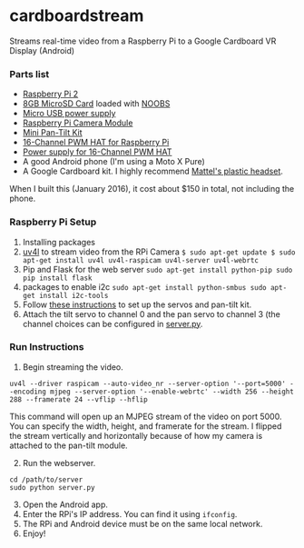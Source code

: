 # cardboardstream
Streams real-time video from a Raspberry Pi to a Google Cardboard VR Display (Android)

### Parts list
- [Raspberry Pi 2](http://www.amazon.com/Raspberry-Pi-Model-Project-Board/dp/B00T2U7R7I/ref=sr_1_3?s=pc&ie=UTF8&qid=1457136291&sr=1-3&keywords=raspberry+pi)
- [8GB MicroSD Card](http://www.amazon.com/dp/B00M55C0VU/ref=twister_B011BRUOMO?_encoding=UTF8&psc=1) loaded with [NOOBS](https://www.raspberrypi.org/help/noobs-setup/)
- [Micro USB power supply](http://www.amazon.com/EasyAcc-Charger-Portable-Samsung-External/dp/B00A9PO5AM/ref=sr_1_2?s=pc&ie=UTF8&qid=1457136345&sr=1-2&keywords=microusb+wall+plug)
- [Raspberry Pi Camera Module](http://www.amazon.com/Raspberry-5MP-Camera-Board-Module/dp/B00E1GGE40/ref=sr_1_1?s=pc&ie=UTF8&qid=1457136385&sr=1-1&keywords=raspberry+pi+camera)
- [Mini Pan-Tilt Kit](https://www.adafruit.com/products/1967)
- [16-Channel PWM HAT for Raspberry Pi](https://www.adafruit.com/products/2327)
- [Power supply for 16-Channel PWM HAT](https://www.adafruit.com/products/276)
- A good Android phone (I'm using a Moto X Pure)
- A Google Cardboard kit. I highly recommend [Mattel's plastic headset](http://www.amazon.com/View-Master-Virtual-Reality-Starter-Pack/dp/B011EG5HJ2/ref=sr_1_1?ie=UTF8&qid=1457208416&sr=8-1&keywords=mattel+vr). 

When I built this (January 2016), it cost about $150 in total, not including the phone.  

### Raspberry Pi Setup
1. Installing packages
  1. [uv4l](http://www.linux-projects.org/modules/sections/index.php?op=viewarticle&artid=14) to stream video from the RPi Camera
    ```
    $ sudo apt-get update
    $ sudo apt-get install uv4l uv4l-raspicam uv4l-server uv4l-webrtc
    ```
  2. Pip and Flask for the web server
    ```
    sudo apt-get install python-pip
    sudo pip install flask
    ```
  3. packages to enable i2c
    ```
    sudo apt-get install python-smbus
    sudo apt-get install i2c-tools
    ```
2. Follow [these instructions](https://learn.adafruit.com/adafruit-16-channel-pwm-servo-hat-for-raspberry-pi/overview) to set up the servos and pan-tilt kit.
  1. Attach the tilt servo to channel 0 and the pan servo to channel 3 (the channel choices can be configured in [server.py](https://github.com/nichhk/cardboardstream/blob/master/server/server.py).
  
### Run Instructions
1. Begin streaming the video. 
  ```
  uv4l --driver raspicam --auto-video_nr --server-option '--port=5000' --encoding mjpeg --server-option '--enable-webrtc' --width 256 --height 288 --framerate 24 --vflip --hflip
  ```
  This command will open up an MJPEG stream of the video on port 5000. You can specify the width, height, and framerate for the stream. I flipped the stream vertically and horizontally because of how my camera is attached to the pan-tilt module. 

2. Run the webserver.
  ```
  cd /path/to/server
  sudo python server.py
  ```
3. Open the Android app. 
  1. Enter the RPi's IP address. You can find it using `ifconfig`.
  2. The RPi and Android device must be on the same local network. 
4. Enjoy!
